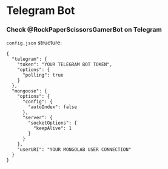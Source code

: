 # Telegram Bot

### Check @RockPaperScissorsGamerBot on Telegram

`config.json` structure:

```
{
  "telegram": {
    "token": "YOUR TELEGRAM BOT TOKEN",
    "options": {
      "polling": true
    }
  },
  "mongoose": {
    "options": {
      "config": {
        "autoIndex": false
      },
      "server": {
        "socketOptions": {
          "keepAlive": 1
        }
      }
    },
    "userURI": "YOUR MONGOLAB USER CONNECTION"
  }
}
```

